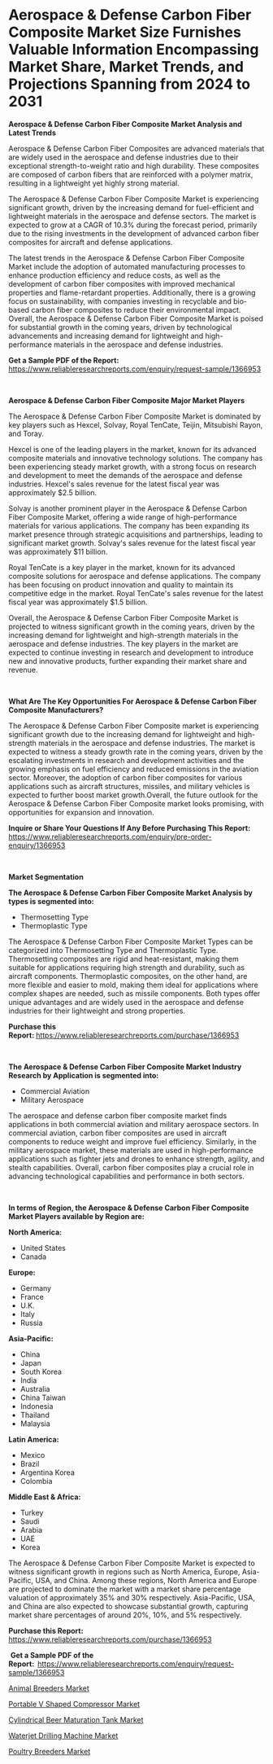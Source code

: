 <p><h1>Aerospace & Defense Carbon Fiber Composite Market Size Furnishes Valuable Information Encompassing Market Share, Market Trends, and Projections Spanning from 2024 to 2031</h1></p><p><strong>Aerospace & Defense Carbon Fiber Composite Market Analysis and Latest Trends</strong></p>
<p><p>Aerospace & Defense Carbon Fiber Composites are advanced materials that are widely used in the aerospace and defense industries due to their exceptional strength-to-weight ratio and high durability. These composites are composed of carbon fibers that are reinforced with a polymer matrix, resulting in a lightweight yet highly strong material.</p><p>The Aerospace & Defense Carbon Fiber Composite Market is experiencing significant growth, driven by the increasing demand for fuel-efficient and lightweight materials in the aerospace and defense sectors. The market is expected to grow at a CAGR of 10.3% during the forecast period, primarily due to the rising investments in the development of advanced carbon fiber composites for aircraft and defense applications.</p><p>The latest trends in the Aerospace & Defense Carbon Fiber Composite Market include the adoption of automated manufacturing processes to enhance production efficiency and reduce costs, as well as the development of carbon fiber composites with improved mechanical properties and flame-retardant properties. Additionally, there is a growing focus on sustainability, with companies investing in recyclable and bio-based carbon fiber composites to reduce their environmental impact. Overall, the Aerospace & Defense Carbon Fiber Composite Market is poised for substantial growth in the coming years, driven by technological advancements and increasing demand for lightweight and high-performance materials in the aerospace and defense industries.</p></p>
<p><strong>Get a Sample PDF of the Report:&nbsp;</strong> <a href="https://www.reliableresearchreports.com/enquiry/request-sample/1366953">https://www.reliableresearchreports.com/enquiry/request-sample/1366953</a></p>
<p>&nbsp;</p>
<p><strong>Aerospace & Defense Carbon Fiber Composite Major Market Players</strong></p>
<p><p>The Aerospace & Defense Carbon Fiber Composite Market is dominated by key players such as Hexcel, Solvay, Royal TenCate, Teijin, Mitsubishi Rayon, and Toray. </p><p>Hexcel is one of the leading players in the market, known for its advanced composite materials and innovative technology solutions. The company has been experiencing steady market growth, with a strong focus on research and development to meet the demands of the aerospace and defense industries. Hexcel's sales revenue for the latest fiscal year was approximately $2.5 billion.</p><p>Solvay is another prominent player in the Aerospace & Defense Carbon Fiber Composite Market, offering a wide range of high-performance materials for various applications. The company has been expanding its market presence through strategic acquisitions and partnerships, leading to significant market growth. Solvay's sales revenue for the latest fiscal year was approximately $11 billion.</p><p>Royal TenCate is a key player in the market, known for its advanced composite solutions for aerospace and defense applications. The company has been focusing on product innovation and quality to maintain its competitive edge in the market. Royal TenCate's sales revenue for the latest fiscal year was approximately $1.5 billion.</p><p>Overall, the Aerospace & Defense Carbon Fiber Composite Market is projected to witness significant growth in the coming years, driven by the increasing demand for lightweight and high-strength materials in the aerospace and defense industries. The key players in the market are expected to continue investing in research and development to introduce new and innovative products, further expanding their market share and revenue.</p></p>
<p>&nbsp;</p>
<p><strong>What Are The Key Opportunities For Aerospace & Defense Carbon Fiber Composite Manufacturers?</strong></p>
<p><p>The Aerospace & Defense Carbon Fiber Composite market is experiencing significant growth due to the increasing demand for lightweight and high-strength materials in the aerospace and defense industries. The market is expected to witness a steady growth rate in the coming years, driven by the escalating investments in research and development activities and the growing emphasis on fuel efficiency and reduced emissions in the aviation sector. Moreover, the adoption of carbon fiber composites for various applications such as aircraft structures, missiles, and military vehicles is expected to further boost market growth.Overall, the future outlook for the Aerospace & Defense Carbon Fiber Composite market looks promising, with opportunities for expansion and innovation.</p></p>
<p><strong>Inquire or Share Your Questions If Any Before Purchasing This Report:</strong> <a href="https://www.reliableresearchreports.com/enquiry/pre-order-enquiry/1366953">https://www.reliableresearchreports.com/enquiry/pre-order-enquiry/1366953</a></p>
<p>&nbsp;</p>
<p><strong>Market Segmentation</strong></p>
<p><strong>The Aerospace & Defense Carbon Fiber Composite Market Analysis by types is segmented into:</strong></p>
<p><ul><li>Thermosetting Type</li><li>Thermoplastic Type</li></ul></p>
<p><p>The Aerospace & Defense Carbon Fiber Composite Market Types can be categorized into Thermosetting Type and Thermoplastic Type. Thermosetting composites are rigid and heat-resistant, making them suitable for applications requiring high strength and durability, such as aircraft components. Thermoplastic composites, on the other hand, are more flexible and easier to mold, making them ideal for applications where complex shapes are needed, such as missile components. Both types offer unique advantages and are widely used in the aerospace and defense industries for their lightweight and strong properties.</p></p>
<p><strong>Purchase this Report:&nbsp;</strong><a href="https://www.reliableresearchreports.com/purchase/1366953">https://www.reliableresearchreports.com/purchase/1366953</a></p>
<p>&nbsp;</p>
<p><strong>The Aerospace & Defense Carbon Fiber Composite Market Industry Research by Application is segmented into:</strong></p>
<p><ul><li>Commercial Aviation</li><li>Military Aerospace</li></ul></p>
<p><p>The aerospace and defense carbon fiber composite market finds applications in both commercial aviation and military aerospace sectors. In commercial aviation, carbon fiber composites are used in aircraft components to reduce weight and improve fuel efficiency. Similarly, in the military aerospace market, these materials are used in high-performance applications such as fighter jets and drones to enhance strength, agility, and stealth capabilities. Overall, carbon fiber composites play a crucial role in advancing technological capabilities and performance in both sectors.</p></p>
<p>&nbsp;</p>
<p><strong>In terms of Region, the Aerospace & Defense Carbon Fiber Composite Market Players available by Region are:</strong></p>
<p>
    <p> <strong> North America: </strong>
        <ul>
            <li>United States</li>
            <li>Canada</li>
        </ul>
        </p> 
    <p> <strong> Europe: </strong>
        <ul>
            <li>Germany</li>
            <li>France</li>
            <li>U.K.</li>
            <li>Italy</li>
            <li>Russia</li>
        </ul>
        </p> 
    <p> <strong> Asia-Pacific: </strong>
        <ul>
            <li>China</li>
            <li>Japan</li>
            <li>South Korea</li>
            <li>India</li>
            <li>Australia</li>
            <li>China Taiwan</li>
            <li>Indonesia</li>
            <li>Thailand</li>
            <li>Malaysia</li>
        </ul>
        </p> 
    <p> <strong> Latin America: </strong>
        <ul>
            <li>Mexico</li>
            <li>Brazil</li>
            <li>Argentina Korea</li>
            <li>Colombia</li>
        </ul>
        </p> 
    <p> <strong> Middle East & Africa: </strong>
        <ul>
            <li>Turkey</li>
            <li>Saudi</li>
            <li>Arabia</li>
            <li>UAE</li>
            <li>Korea</li>
        </ul>
    </p>
    </p>
<p><p>The Aerospace & Defense Carbon Fiber Composite Market is expected to witness significant growth in regions such as North America, Europe, Asia-Pacific, USA, and China. Among these regions, North America and Europe are projected to dominate the market with a market share percentage valuation of approximately 35% and 30% respectively. Asia-Pacific, USA, and China are also expected to showcase substantial growth, capturing market share percentages of around 20%, 10%, and 5% respectively.</p></p>
<p><strong>Purchase this Report: </strong><a href="https://www.reliableresearchreports.com/purchase/1366953">https://www.reliableresearchreports.com/purchase/1366953</a></p>
<p>&nbsp;<strong>Get a Sample PDF of the Report:&nbsp;&nbsp;</strong><a href="https://www.reliableresearchreports.com/enquiry/request-sample/1366953">https://www.reliableresearchreports.com/enquiry/request-sample/1366953</a></p>
<p><strong></strong></p>
<p><p><a href="https://github.com/angelajermaine/Market-Research-Report-List-1/blob/main/animal-breeders-market.md">Animal Breeders Market</a></p><p><a href="https://medium.com/@akshatreportprime/portable-v-shaped-compressor-market-comprehensive-assessment-by-type-application-and-geography-512aefbc7df6">Portable V Shaped Compressor Market</a></p><p><a href="https://medium.com/p/d1c0beed2cea/edit">Cylindrical Beer Maturation Tank Market</a></p><p><a href="https://medium.com/@akshatreportprime/analyzing-waterjet-drilling-machine-market-global-industry-perspective-and-forecast-2024-to-2031-06c637d83ee0">Waterjet Drilling Machine Market</a></p><p><a href="https://github.com/provorikovar/Market-Research-Report-List-3/blob/main/poultry-breeders-market.md">Poultry Breeders Market</a></p></p>